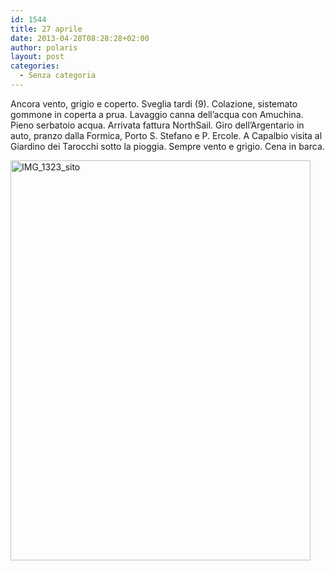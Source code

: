 ```yaml
---
id: 1544
title: 27 aprile
date: 2013-04-28T08:28:28+02:00
author: polaris
layout: post
categories:
  - Senza categoria
---
```

Ancora vento, grigio e coperto. Sveglia tardi (9). Colazione, sistemato gommone in coperta a prua. Lavaggio canna dell&#8217;acqua con Amuchina. Pieno serbatoio acqua. Arrivata fattura NorthSail. Giro dell&#8217;Argentario in auto, pranzo dalla Formica, Porto S. Stefano e P. Ercole. A Capalbio visita al Giardino dei Tarocchi sotto la pioggia. Sempre vento e grigio. Cena in barca.

[<img loading="lazy" class="alignleft size-full wp-image-1550" alt="IMG_1323_sito" src="http://www.sy-polaris.it/wordpress/wp-content/uploads/2013/04/IMG_1323_sito.jpg" width="480" height="640" srcset="https://www.sy-polaris.it/wordpress/wp-content/uploads/2013/04/IMG_1323_sito.jpg 480w, https://www.sy-polaris.it/wordpress/wp-content/uploads/2013/04/IMG_1323_sito-225x300.jpg 225w" sizes="(max-width: 480px) 100vw, 480px" />](http://www.sy-polaris.it/wordpress/wp-content/uploads/2013/04/IMG_1323_sito.jpg)